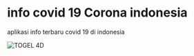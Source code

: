 # info covid 19 Corona indonesia
aplikasi info terbaru covid 19 di indonesia

![TOGEL 4D](https://i.ibb.co/hCLTYs3/info-covid-indonesia-apk.png)
